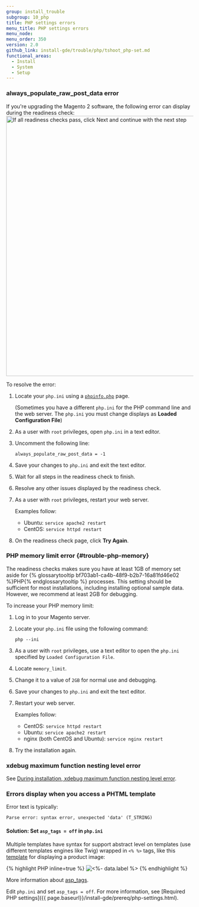 ```yaml
---
group: install_trouble
subgroup: 10_php
title: PHP settings errors
menu_title: PHP settings errors
menu_node:
menu_order: 350
version: 2.0
github_link: install-gde/trouble/php/tshoot_php-set.md
functional_areas:
  - Install
  - System
  - Setup
---
```


<h3 id="trouble-php-always">always_populate_raw_post_data error</h3>
If you're upgrading the Magento 2 software, the following error can display during the readiness check:

<img src="{{ site.baseurl }}/common/images/upgr_readiness-success.png" width="700px" alt="If all readiness checks pass, click Next and continue with the next step">

To resolve the error:

1.	Locate your `php.ini` using a [`phpinfo.php`]({{page.baseurl}}/install-gde/prereq/optional.html#install-optional-phpinfo) page.

	(Sometimes you have a different `php.ini` for the PHP command line and the web server. The `php.ini` you must change displays as **Loaded Configuration File**)

2.	As a user with `root` privileges, open `php.ini` in a text editor.
3.	Uncomment the following line:

		always_populate_raw_post_data = -1
4.	Save your changes to `php.ini` and exit the text editor.
5.	Wait for all steps in the readiness check to finish.
6.	Resolve any other issues displayed by the readiness check.
7.	As a user with `root` privileges, restart your web server.

	Examples follow:

	*	Ubuntu: `service apache2 restart`
	*	CentOS: `service httpd restart`

8.	On the readiness check page, click **Try Again**.

### PHP memory limit error {#trouble-php-memory}
The readiness checks makes sure you have at least 1GB of memory set aside for {% glossarytooltip bf703ab1-ca4b-48f9-b2b7-16a81fd46e02 %}PHP{% endglossarytooltip %} processes. This setting should be sufficient for most installations, including installing optional sample data. However, we recommend at least 2GB for debugging.

To increase your PHP memory limit:

1.	Log in to your Magento server.
2.	Locate your `php.ini` file using the following command:

		php --ini
3.	As a user with `root` privileges, use a text editor to open the `php.ini` specified by `Loaded Configuration File`.
4.	Locate `memory_limit`.
5.	Change it to a value of `2GB` for normal use and debugging.
6.	Save your changes to `php.ini` and exit the text editor.
7.	Restart your web server.

	Examples follow:

	*	CentOS: `service httpd restart`
	*	Ubuntu: `service apache2 restart`
	*	nginx (both CentOS and Ubuntu): `service nginx restart`
8.	Try the installation again.

<h3 id="trouble-php-xdebug">xdebug maximum function nesting level error</h3>

See <a href="{{page.baseurl}}/install-gde/trouble/php/tshoot_xdebug.html">During installation, xdebug maximum function nesting level error</a>.

<h3 id="trouble-php-asptags">Errors display when you access a PHTML template</h3>
Error text is typically:

    Parse error: syntax error, unexpected 'data' (T_STRING)

#### Solution: Set <code>asp_tags = off</code> in <code>php.ini</code>
Multiple templates have syntax for support abstract level on templates (use different templates engines like Twig) wrapped in `<% %>` tags, like this <a href="{{ site.mage2000url }}app/code/Magento/Catalog/view/adminhtml/templates/product/edit/base_image.phtml" target="_blank">template</a> for displaying a product image:

{% highlight PHP inline=true %}
<img
    class="product-image"
    src="<%- data.url %>"
    data-position="<%- data.position %>"
    alt="<%- data.label %>" />
{% endhighlight %}

More information about <a href="http://php.net/manual/en/ini.core.php#ini.asp-tags" target="_blank">asp_tags</a>.

Edit `php.ini` and set `asp_tags = off`. For more information, see [Required PHP settings]({{ page.baseurl}}/install-gde/prereq/php-settings.html).
